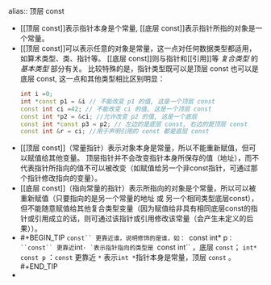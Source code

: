 alias:: 顶层 const

- [[顶层 const]]表示指针本身是个常量, [[底层 const]]表示指针所指的对象是一个常量。
- [[顶层 const]]可以表示任意的对象是常量，这一点对任何数据类型都适用，如算术类型、类、指针等。
  [[底层 const]]则与指针和[[引用]]等 *复合类型* 的 *基本类型* 部分有关。
  比较特殊的是，指针类型既可以是顶层 const 也可以是底层 const, 这一点和其他类型相比区别明显：
  ```C++
  int i =0; 
  int *const p1 = &i // 不能改变 p1 的值, 这是一个顶层 const 
  const int ci =42; // 不能改变 ci 的值, 这是一个顶层 const
  const int *p2 = &ci; //允许改变 p2 的值, 这是一个底层 
  const int *const p3 = p2; // 左边的是底层 const, 右边的是顶层 const
  const int &r = ci; //用于声明引用的 const 都是底层 const
  ```
- [[顶层 const]]（常量指针）表示对象本身是常量，所以不能重新赋值，但可以赋值给其他变量。
  顶层指针并不会改变指针本身所保存的值（地址），而不代表指针所指向的值不可以被改变（如赋值给另一个非const指针，可通过那个指针修改指向的变量）。
- [[底层 const]]（指向常量的指针）表示所指向的对象是个常量，所以可以被重新赋值（只要指向的是另一个常量的地址 或 另一个相同类型底层const），但不能随意赋值给其他复合类型变量（因为赋值给非具有相同底层const的指针或引用成立的话，则可通过该指针或引用修改该常量（会产生未定义的后果））。
- #+BEGIN_TIP
  `const`` 更靠近谁，说明修饰的是谁，如：
  `const int* p` ：``const`` 更靠近 `int``· `表示指针指向的类型是 ``const int`` ，底层 `const`；
  `int* const p` ：`const` 更靠近 `*`  表示`int *`指针本身是常量，顶层 `const` 。
  #+END_TIP
-